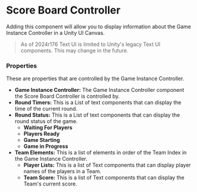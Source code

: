 #  Score Board Controller <div class="whitelisted" data-list="W"></div>
Adding this component will allow you to display information about the Game Instance Controller in a Unity UI Canvas.
> As of 2024r176 Text UI is limited to Unity's legacy Text UI components. This may change in the future.

### Properties
These are properties that are controlled by the Game Instance Controller.

+ **Game Instance Controller:** The Game Instance Controller component the Score Board Controller is controlled by.
+ **Round Timers:** This is a List of text components that can display the time of the current round.
+ **Round Status:** This is a List of text components that can display the round status of the game.
  - **Waiting For Players**
  - **Players Ready**
  - **Game Starting**
  - **Game in Progress**
+ **Team Elements:** This is a list of elements in order of the Team Index in the Game Instance Controller.
  - **Player Lists:** This is a list of Text components that can display player names of the players in a Team.
  - **Team Score:** This is a list of Text components that can display the Team's current score.
